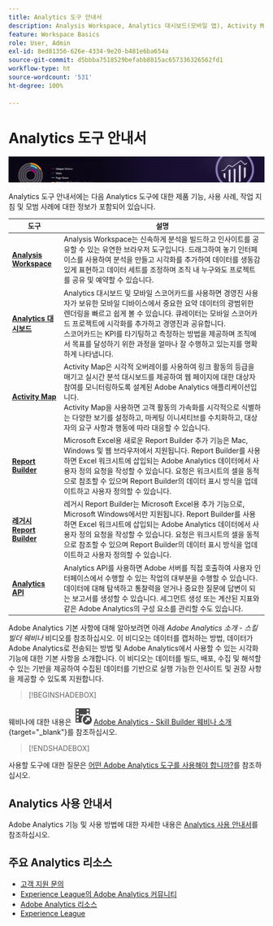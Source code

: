```yaml
---
title: Analytics 도구 안내서
description: Analysis Workspace, Analytics 대시보드(모바일 앱), Activity Map 및 Report Builder에 대한 제품 설명서 및 자체 도움말입니다.
feature: Workspace Basics
role: User, Admin
exl-id: 8ed81356-626e-4334-9e20-b481e6ba654a
source-git-commit: d5bbba7518529befabb8815ac657336326562fd1
workflow-type: ht
source-wordcount: '531'
ht-degree: 100%

---
```


# Analytics 도구 안내서

![Banner](../../assets/doc_banner_analyze.png)

Analytics 도구 안내서에는 다음 Analytics 도구에 대한 제품 기능, 사용 사례, 작업 지침 및 모범 사례에 대한 정보가 포함되어 있습니다.

| 도구 | 설명 |
|-----------|----------------|
| **[Analysis Workspace](https://experienceleague.adobe.com/docs/analytics/analyze/analysis-workspace/home.html)** | Analysis Workspace는 신속하게 분석을 빌드하고 인사이트를 공유할 수 있는 유연한 브라우저 도구입니다. 드래그하여 놓기 인터페이스를 사용하여 분석을 만들고 시각화를 추가하여 데이터를 생동감 있게 표현하고 데이터 세트를 조정하며 조직 내 누구와도 프로젝트를 공유 및 예약할 수 있습니다. |
| **[Analytics 대시보드](https://experienceleague.adobe.com/docs/analytics/analyze/mobapp/home.html)** | Analytics 대시보드 및 모바일 스코어카드를 사용하면 경영진 사용자가 보유한 모바일 디바이스에서 중요한 요약 데이터의 광범위한 렌더링을 빠르고 쉽게 볼 수 있습니다. 큐레이터는 모바일 스코어카드 프로젝트에 시각화를 추가하고 경영진과 공유합니다. <br>스코어카드는 KPI를 타기팅하고 측정하는 방법을 제공하며 조직에서 목표를 달성하기 위한 과정을 얼마나 잘 수행하고 있는지를 명확하게 나타냅니다. |
| **[Activity Map](https://experienceleague.adobe.com/docs/analytics/analyze/activity-map/activity-map.html)** | Activity Map은 시각적 오버레이를 사용하여 링크 활동의 등급을 매기고 실시간 분석 대시보드를 제공하여 웹 페이지에 대한 대상자 참여를 모니터링하도록 설계된 Adobe Analytics 애플리케이션입니다. <br>Activity Map을 사용하면 고객 활동의 가속화를 시각적으로 식별하는 다양한 보기를 설정하고, 마케팅 이니셔티브를 수치화하고, 대상자의 요구 사항과 행동에 따라 대응할 수 있습니다. |
| **[Report Builder](https://experienceleague.adobe.com/ko/docs/analytics/analyze/report-builder/report-buider-overview)** | Microsoft Excel용 새로운 Report Builder 추가 기능은 Mac, Windows 및 웹 브라우저에서 지원됩니다. Report Builder를 사용하면 Excel 워크시트에 삽입되는 Adobe Analytics 데이터에서 사용자 정의 요청을 작성할 수 있습니다. 요청은 워크시트의 셀을 동적으로 참조할 수 있으며 Report Builder의 데이터 표시 방식을 업데이트하고 사용자 정의할 수 있습니다. |
| **[레거시 Report Builder](/help/analyze/legacy-report-builder/home.md)** | 레거시 Report Builder는 Microsoft Excel용 추가 기능으로, Microsoft Windows에서만 지원됩니다. Report Builder를 사용하면 Excel 워크시트에 삽입되는 Adobe Analytics 데이터에서 사용자 정의 요청을 작성할 수 있습니다. 요청은 워크시트의 셀을 동적으로 참조할 수 있으며 Report Builder의 데이터 표시 방식을 업데이트하고 사용자 정의할 수 있습니다. |
| **[Analytics API](https://developer.adobe.com/analytics-apis/docs/2.0/)** | Analytics API를 사용하면 Adobe 서버를 직접 호출하여 사용자 인터페이스에서 수행할 수 있는 작업의 대부분을 수행할 수 있습니다. 데이터에 대해 탐색하고 통찰력을 얻거나 중요한 질문에 답변이 되는 보고서를 생성할 수 있습니다. 세그먼트 생성 또는 계산된 지표와 같은 Adobe Analytics의 구성 요소를 관리할 수도 있습니다. |

Adobe Analytics 기본 사항에 대해 알아보려면 아래 *Adobe Analytics 소개 - 스킬 빌더 웨비나* 비디오를 참조하십시오. 이 비디오는 데이터를 캡처하는 방법, 데이터가 Adobe Analytics로 전송되는 방법 및 Adobe Analytics에서 사용할 수 있는 시각화 기능에 대한 기본 사항을 소개합니다. 이 비디오는 데이터를 빌드, 배포, 수집 및 해석할 수 있는 기반을 제공하여 수집된 데이터를 기반으로 실행 가능한 인사이트 및 권장 사항을 제공할 수 있도록 지원합니다.


>[!BEGINSHADEBOX]

웨비나에 대한 내용은 ![VideoCheckedOut](/help/assets/icons/VideoCheckedOut.svg) [Adobe Analytics - Skill Builder 웨비나 소개](https://video.tv.adobe.com/v/27429/?quality=12&learn=on){target="_blank"}를 참조하십시오.

>[!ENDSHADEBOX]

사용할 도구에 대한 질문은 [어떤 Adobe Analytics 도구를 사용해야 합니까?](https://experienceleague.adobe.com/docs/analytics/analyze/admin-overview/which-analytics-tool.html)를 참조하십시오.

## Analytics 사용 안내서

Adobe Analytics 기능 및 사용 방법에 대한 자세한 내용은 [Analytics 사용 안내서](https://experienceleague.adobe.com/docs/analytics.html?lang=ko-KR)를 참조하십시오.

## 주요 Analytics 리소스

* [고객 지원 문의](https://experienceleague.adobe.com/?support-solution=Analytics#support)
* [Experience League의 Adobe Analytics 커뮤니티](https://experienceleaguecommunities.adobe.com/t5/adobe-analytics/ct-p/adobe-analytics-community)
* [Adobe Analytics 리소스](https://experienceleaguecommunities.adobe.com/t5/adobe-analytics-discussions/adobe-analytics-resources/m-p/276666)
* [Experience League](https://landing.adobe.com/experience-league/)

